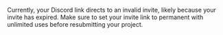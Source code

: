 Currently, your Discord link directs to an invalid invite, likely because your invite has expired. Make sure to set your invite link to permanent with unlimited uses before resubmitting your project.
